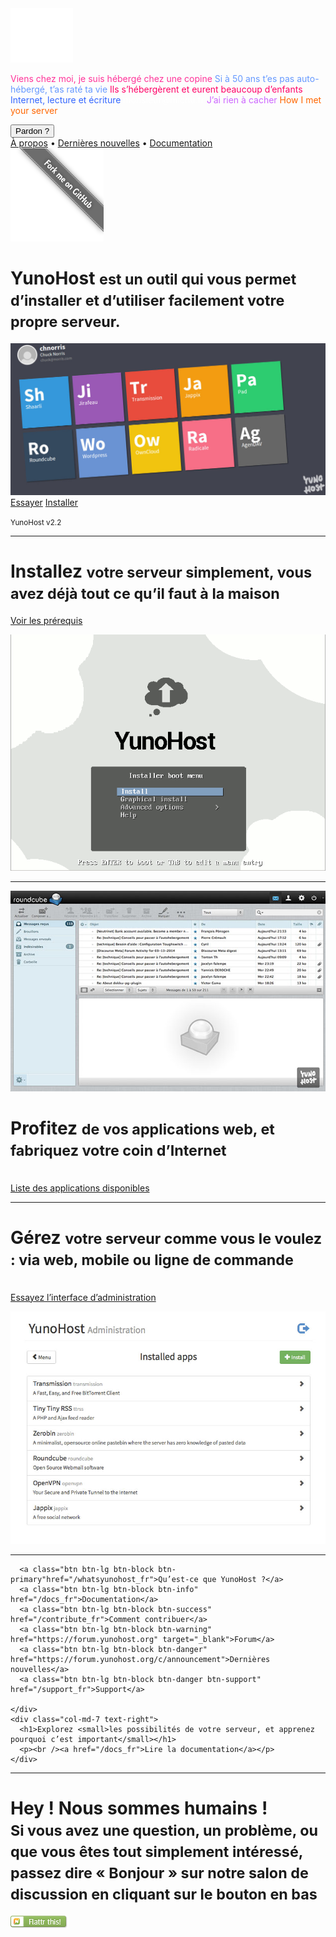 <div class="teasing-part">                                                                      

  <div class="home-logo">
    <img src="/images/ynh_logo_white.png" width="100"/>
  </div>

  <div class="punchline">
    <p>
      <span class="yolo 1" style="color: #FF3399;">Viens chez moi, je suis hébergé chez une copine</span>
      <span class="yolo 2" style="color: #6699FF;">Si à 50 ans t’es pas auto-hébergé, t’as raté ta vie</span>
      <span class="yolo 3" style="color: #FF0066;">Ils s’hébergèrent et eurent beaucoup d’enfants</span>
      <span class="yolo 4" style="color: #3366FF;">Internet, lecture et écriture</span>
      <span class="yolo 5" style="color: #FFFFFF;">monsieur@michu.fr</span>
      <span class="yolo 6" style="color: #CC66FF;">J’ai rien à cacher</span>
      <span class="yolo 7" style="color: #FF6600;">How I met your server</span>
    </p>
    <button class="btn btn-primary btn-lg btn-block yolobtn">Pardon ?</button>
  </div>

  <div class="main-links hidden-xs">
    <a href="/whatsyunohost_fr">À propos</a> <span class="colored-bar">•</span> 
    <a href="https://forum.yunohost.org/c/announcement" target="_blank">Dernières nouvelles</a> <span class="colored-bar">•</span> 
    <a href="/docs_fr">Documentation</a>
  </div>

</div><!-- teasing-part -->

<div class="boring-part" markdown="1">

  <a href="https://github.com/YunoHost" target="_blank" class="github-ribbon hidden-xs">
    <img src="/images/github_ribbon_grey.png" alt="Fork me on GitHub">
  </a>

  <h1>YunoHost <small>est un outil qui vous permet d’installer et d’utiliser facilement votre propre serveur.</small></h1>

  <div class="home-panel">
    <img src="/images/home_panel.jpg" />
  </div>

  <div class="call-to-action">
    <a class="btn btn-primary btn-lg" href="/try_fr">Essayer</a> 
    <a class="btn btn-success btn-lg" href="/install_fr">Installer</a>
    <p class="text-muted"><small>YunoHost v2.2</small></p>
  </div>

  <hr />

  <div class="row cf">
    <div class="col-md-7">
      <h1>Installez <small>votre serveur simplement, vous avez déjà tout ce qu’il faut à la maison</small></h1>
      <p><a href="/hardware_fr">Voir les prérequis</a></p>
    </div>
    <div class="col-md-4">
      <div class="feature-pic">
        <img src="/images/home_install.png" />
      </div>
    </div>
  </div>

  <hr />

  <div class="row cf">
    <div class="col-md-4">
      <div class="feature-pic">
        <img src="/images/home_enjoy.jpg" />
      </div>
    </div>
    <div class="col-md-7 text-right">
      <h1>Profitez <small>de vos applications web, et fabriquez votre coin d’Internet</small></h1>
      <p><br /><a href="/apps_fr">Liste des applications disponibles</a></p>
    </div>
  </div>

  <hr />

  <div class="row cf">
    <div class="col-md-7">
      <h1>Gérez <small>votre serveur comme vous le voulez : via web, mobile ou ligne de commande</small></h1>
      <p><br /><a href="/try_fr">Essayez l’interface d’administration</a></p>
    </div>
    <div class="col-md-4">
      <div class="feature-pic">
        <img src="/images/home_manage.jpg" />
      </div>
    </div>
  </div>

  <hr />

  <div class="row cf">
    <div class="col-md-4 button-list">

      <a class="btn btn-lg btn-block btn-primary"href="/whatsyunohost_fr">Qu’est-ce que YunoHost ?</a>
      <a class="btn btn-lg btn-block btn-info" href="/docs_fr">Documentation</a>
      <a class="btn btn-lg btn-block btn-success" href="/contribute_fr">Comment contribuer</a>
      <a class="btn btn-lg btn-block btn-warning" href="https://forum.yunohost.org" target="_blank">Forum</a>
      <a class="btn btn-lg btn-block btn-danger" href="https://forum.yunohost.org/c/announcement">Dernières nouvelles</a>
      <a class="btn btn-lg btn-block btn-danger btn-support" href="/support_fr">Support</a>

    </div>
    <div class="col-md-7 text-right">
      <h1>Explorez <small>les possibilités de votre serveur, et apprenez pourquoi c’est important</small></h1>
      <p><br /><a href="/docs_fr">Lire la documentation</a></p>
    </div>
  </div>

  <hr />

  <div class="text-center">
    <h1>Hey ! Nous sommes humains !<br /><small> Si vous avez une question, un problème, ou que vous êtes tout simplement intéressé, passez dire « Bonjour » sur notre salon de discussion en cliquant sur le bouton en bas &nbsp;<span class="glyphicon glyphicon-share-alt"></span> </small></h1>
    <p class="flattr">
      <a href="http://flattr.com/thing/3164470/YunoHost-web-site" target="_blank"><img src="/images/flattr-badge-large.png" alt="Flattr this" title="Flattr this" border="0" /></a>
    </p>
  </div>

</div><!-- boring-part -->

<script type="text/javascript">
    jQuery('.teasing-part').css({
        marginTop: '0',
        display: 'block'
    });
    jQuery('.boring-part').css({
        marginTop: jQuery(window).height() + 100
    });
    jQuery( window ).resize(function() {
        jQuery('.boring-part').css({
            marginTop: jQuery('.teasing-part').height() + 100
        });
    });
    jQuery('.yolo').hide();
    randomNumber = Math.floor((Math.random()*jQuery('.yolo').length)+1);
    color = jQuery('.yolo.' + randomNumber).css('color');
    jQuery('.yolo.' + randomNumber).fadeIn();
    document.title = jQuery('.yolo.' + randomNumber).text();
    jQuery('.colored-bar').css({
      color: color,
      fontWeight: 'bold',
      padding: '1%'
    });
    jQuery('.yolobtn').css({
      background: color,
      borderColor: color
    }).on('click', function() {
      jQuery('html, body').animate({
        scrollTop: jQuery(window).height() + 80
      }, 500);
    });
    // $(".actions").css('opacity', 0);

    // Jappix mini chat
    jQuery.ajaxSetup({cache: false});
    jQuery.getScript('https://yunohost.org/_js/jappix_mini.js', function() {
      HOST_BOSH = 'https://yunohost.org/http-bind/';
       JappixMini.launch({
          connection: {
             domain: "anonymous.yunohost.com",
          },

          application: {
             network: {
                autoconnect: false,
             },

             interface: {
                showpane: false,
                animate: false,
             },


                groupchat: {
                  open: ['support@conference.yunohost.org']
                }
          },
       });
    });
</script>
